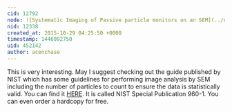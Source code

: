 ```yaml
---
cid: 12792
node: ![Systematic Imaging of Passive particle monitors on an SEM](../notes/mathew/10-27-2015/systematic-imaging-of-passive-particle-monitors-on-an-sem)
nid: 12338
created_at: 2015-10-29 04:25:50 +0000
timestamp: 1446092750
uid: 452142
author: acenchase
---
```


This is very interesting.  May I suggest checking out the guide published by NIST which has some guidelines for performing image analysis by SEM including the number of particles to count to ensure the data is statistically valid.  You can find it [HERE](http://www.nist.gov/customcf/get_pdf.cfm?pub_id=850451).  It is called NIST Special Publication 960-1.  You can even order a hardcopy for free.
